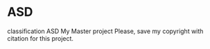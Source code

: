 # ASD
classification ASD
My Master project
Please, save my copyright with citation for this project.

